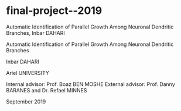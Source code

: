 # final-project--2019
Automatic Identification of Parallel Growth Among Neuronal Dendritic Branches, Inbar DAHARI 

Automatic Identification of
Parallel Growth Among Neuronal
Dendritic Branches

Inbar DAHARI 

Ariel UNIVERSITY

Internal advisor: Prof. Boaz BEN MOSHE
External advisor: Prof. Danny BARANES and Dr. Refael MINNES

September 2019
